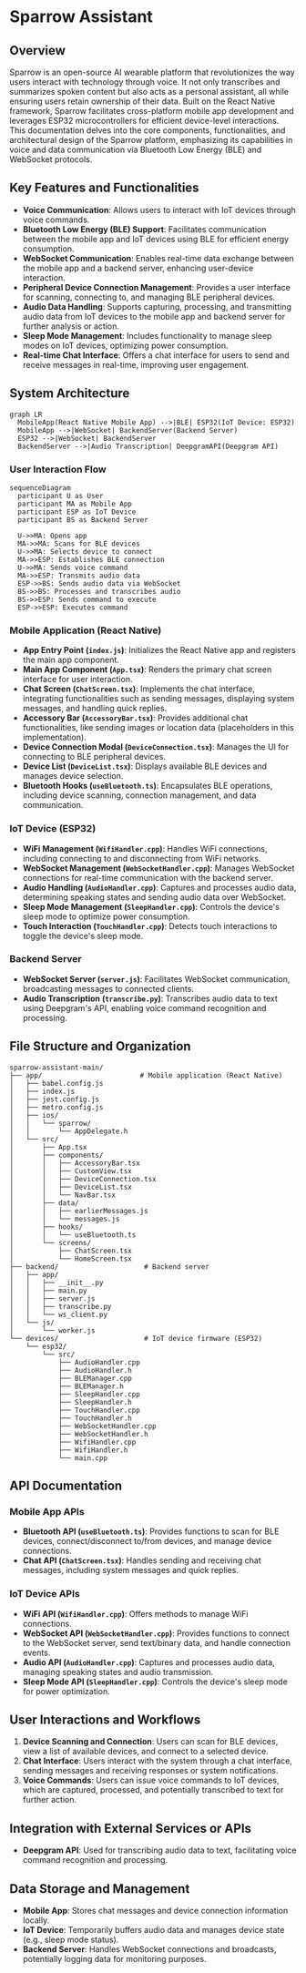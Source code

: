 # Sparrow Assistant

## Overview

Sparrow is an open-source AI wearable platform that revolutionizes the way users interact with technology through voice. It not only transcribes and summarizes spoken content but also acts as a personal assistant, all while ensuring users retain ownership of their data. Built on the React Native framework, Sparrow facilitates cross-platform mobile app development and leverages ESP32 microcontrollers for efficient device-level interactions. This documentation delves into the core components, functionalities, and architectural design of the Sparrow platform, emphasizing its capabilities in voice and data communication via Bluetooth Low Energy (BLE) and WebSocket protocols.

## Key Features and Functionalities

- **Voice Communication**: Allows users to interact with IoT devices through voice commands.
- **Bluetooth Low Energy (BLE) Support**: Facilitates communication between the mobile app and IoT devices using BLE for efficient energy consumption.
- **WebSocket Communication**: Enables real-time data exchange between the mobile app and a backend server, enhancing user-device interaction.
- **Peripheral Device Connection Management**: Provides a user interface for scanning, connecting to, and managing BLE peripheral devices.
- **Audio Data Handling**: Supports capturing, processing, and transmitting audio data from IoT devices to the mobile app and backend server for further analysis or action.
- **Sleep Mode Management**: Includes functionality to manage sleep modes on IoT devices, optimizing power consumption.
- **Real-time Chat Interface**: Offers a chat interface for users to send and receive messages in real-time, improving user engagement.

## System Architecture

```mermaid
graph LR
  MobileApp(React Native Mobile App) -->|BLE| ESP32(IoT Device: ESP32)
  MobileApp -->|WebSocket| BackendServer(Backend Server)
  ESP32 -->|WebSocket| BackendServer
  BackendServer -->|Audio Transcription| DeepgramAPI(Deepgram API)
```

### User Interaction Flow

```mermaid
sequenceDiagram
  participant U as User
  participant MA as Mobile App
  participant ESP as IoT Device
  participant BS as Backend Server

  U->>MA: Opens app
  MA->>MA: Scans for BLE devices
  U->>MA: Selects device to connect
  MA->>ESP: Establishes BLE connection
  U->>MA: Sends voice command
  MA->>ESP: Transmits audio data
  ESP->>BS: Sends audio data via WebSocket
  BS->>BS: Processes and transcribes audio
  BS->>ESP: Sends command to execute
  ESP->>ESP: Executes command
```

### Mobile Application (React Native)

- **App Entry Point (`index.js`)**: Initializes the React Native app and registers the main app component.
- **Main App Component (`App.tsx`)**: Renders the primary chat screen interface for user interaction.
- **Chat Screen (`ChatScreen.tsx`)**: Implements the chat interface, integrating functionalities such as sending messages, displaying system messages, and handling quick replies.
- **Accessory Bar (`AccessoryBar.tsx`)**: Provides additional chat functionalities, like sending images or location data (placeholders in this implementation).
- **Device Connection Modal (`DeviceConnection.tsx`)**: Manages the UI for connecting to BLE peripheral devices.
- **Device List (`DeviceList.tsx`)**: Displays available BLE devices and manages device selection.
- **Bluetooth Hooks (`useBluetooth.ts`)**: Encapsulates BLE operations, including device scanning, connection management, and data communication.

### IoT Device (ESP32)

- **WiFi Management (`WifiHandler.cpp`)**: Handles WiFi connections, including connecting to and disconnecting from WiFi networks.
- **WebSocket Management (`WebSocketHandler.cpp`)**: Manages WebSocket connections for real-time communication with the backend server.
- **Audio Handling (`AudioHandler.cpp`)**: Captures and processes audio data, determining speaking states and sending audio data over WebSocket.
- **Sleep Mode Management (`SleepHandler.cpp`)**: Controls the device's sleep mode to optimize power consumption.
- **Touch Interaction (`TouchHandler.cpp`)**: Detects touch interactions to toggle the device's sleep mode.

### Backend Server

- **WebSocket Server (`server.js`)**: Facilitates WebSocket communication, broadcasting messages to connected clients.
- **Audio Transcription (`transcribe.py`)**: Transcribes audio data to text using Deepgram's API, enabling voice command recognition and processing.

## File Structure and Organization

```
sparrow-assistant-main/
├── app/                        # Mobile application (React Native)
│   ├── babel.config.js
│   ├── index.js
│   ├── jest.config.js
│   ├── metro.config.js
│   ├── ios/
│   │   └── sparrow/
│   │       └── AppDelegate.h
│   └── src/
│       ├── App.tsx
│       ├── components/
│       │   ├── AccessoryBar.tsx
│       │   ├── CustomView.tsx
│       │   ├── DeviceConnection.tsx
│       │   ├── DeviceList.tsx
│       │   └── NavBar.tsx
│       ├── data/
│       │   ├── earlierMessages.js
│       │   └── messages.js
│       ├── hooks/
│       │   └── useBluetooth.ts
│       └── screens/
│           ├── ChatScreen.tsx
│           └── HomeScreen.tsx
├── backend/                     # Backend server
│   ├── app/
│   │   ├── __init__.py
│   │   ├── main.py
│   │   ├── server.js
│   │   ├── transcribe.py
│   │   └── ws_client.py
│   └── js/
│       └── worker.js
└── devices/                     # IoT device firmware (ESP32)
    └── esp32/
        └── src/
            ├── AudioHandler.cpp
            ├── AudioHandler.h
            ├── BLEManager.cpp
            ├── BLEManager.h
            ├── SleepHandler.cpp
            ├── SleepHandler.h
            ├── TouchHandler.cpp
            ├── TouchHandler.h
            ├── WebSocketHandler.cpp
            ├── WebSocketHandler.h
            ├── WifiHandler.cpp
            ├── WifiHandler.h
            └── main.cpp
```

## API Documentation

### Mobile App APIs

- **Bluetooth API (`useBluetooth.ts`)**: Provides functions to scan for BLE devices, connect/disconnect to/from devices, and manage device connections.
- **Chat API (`ChatScreen.tsx`)**: Handles sending and receiving chat messages, including system messages and quick replies.

### IoT Device APIs

- **WiFi API (`WifiHandler.cpp`)**: Offers methods to manage WiFi connections.
- **WebSocket API (`WebSocketHandler.cpp`)**: Provides functions to connect to the WebSocket server, send text/binary data, and handle connection events.
- **Audio API (`AudioHandler.cpp`)**: Captures and processes audio data, managing speaking states and audio transmission.
- **Sleep Mode API (`SleepHandler.cpp`)**: Controls the device's sleep mode for power optimization.

## User Interactions and Workflows

1. **Device Scanning and Connection**: Users can scan for BLE devices, view a list of available devices, and connect to a selected device.
2. **Chat Interface**: Users interact with the system through a chat interface, sending messages and receiving responses or system notifications.
3. **Voice Commands**: Users can issue voice commands to IoT devices, which are captured, processed, and potentially transcribed to text for further action.

## Integration with External Services or APIs

- **Deepgram API**: Used for transcribing audio data to text, facilitating voice command recognition and processing.

## Data Storage and Management

- **Mobile App**: Stores chat messages and device connection information locally.
- **IoT Device**: Temporarily buffers audio data and manages device state (e.g., sleep mode status).
- **Backend Server**: Handles WebSocket connections and broadcasts, potentially logging data for monitoring purposes.